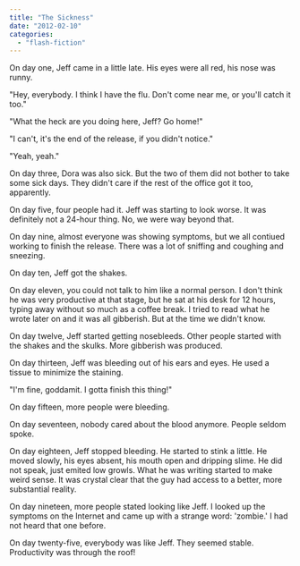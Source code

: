 ```yaml
---
title: "The Sickness"
date: "2012-02-10"
categories: 
  - "flash-fiction"
---
```


On day one, Jeff came in a little late. His eyes were all red, his nose was runny.

"Hey, everybody. I think I have the flu. Don't come near me, or you'll catch it too."

"What the heck are you doing here, Jeff? Go home!"

"I can't, it's the end of the release, if you didn't notice."

"Yeah, yeah."

On day three, Dora was also sick. But the two of them did not bother to take some sick days. They didn't care if the rest of the office got it too, apparently.

On day five, four people had it. Jeff was starting to look worse. It was definitely not a 24-hour thing. No, we were way beyond that.

On day nine, almost everyone was showing symptoms, but we all contiued working to finish the release. There was a lot of sniffing and coughing and sneezing.

On day ten, Jeff got the shakes.

On day eleven, you could not talk to him like a normal person. I don't think he was very productive at that stage, but he sat at his desk for 12 hours, typing away without so much as a coffee break. I tried to read what he wrote later on and it was all gibberish. But at the time we didn't know.

On day twelve, Jeff started getting nosebleeds. Other people started with the shakes and the skulks. More gibberish was produced.

On day thirteen, Jeff was bleeding out of his ears and eyes. He used a tissue to minimize the staining.

"I'm fine, goddamit. I gotta finish this thing!"

On day fifteen, more people were bleeding.

On day seventeen, nobody cared about the blood anymore. People seldom spoke.

On day eighteen, Jeff stopped bleeding. He started to stink a little. He moved slowly, his eyes absent, his mouth open and dripping slime. He did not speak, just emited low growls. What he was writing started to make weird sense. It was crystal clear that the guy had access to a better, more substantial reality.

On day nineteen, more people stated looking like Jeff. I looked up the symptoms on the Internet and came up with a strange word: 'zombie.' I had not heard that one before.

On day twenty-five, everybody was like Jeff. They seemed stable. Productivity was through the roof!
